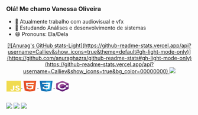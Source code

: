 ### Olá! Me chamo Vanessa Oliveira

- 🔭 Atualmente trabalho com audiovisual e vfx
- 🌱 Estudando Análises e desenvolvimento de sistemas
- 😄 Pronouns: Ela/Dela

<div align="center">
  <a href="https://github.com/Calliev">
  [![Anurag's GitHub stats-Light](https://github-readme-stats.vercel.app/api?username=Calliev&show_icons=true&theme=default#gh-light-mode-only)](https://github.com/anuraghazra/github-readme-stats#gh-light-mode-only)
    (https://github-readme-stats.vercel.app/api?username=Calliev&show_icons=true&bg_color=00000000)
  <img height="150em" src="https://github-readme-stats.vercel.app/api/top-langs/?username=Calliev&layout=compact&langs_count=7&theme=bear"/>
</div>
  
  <div style="display: inline_block"><br>
  <img align="center" alt="Js" height="30" width="40" src="https://raw.githubusercontent.com/devicons/devicon/master/icons/javascript/javascript-plain.svg">
  <img align="center" alt="HTML" height="30" width="40" src="https://raw.githubusercontent.com/devicons/devicon/master/icons/html5/html5-original.svg">
  <img align="center" alt="CSS" height="30" width="40" src="https://raw.githubusercontent.com/devicons/devicon/master/icons/css3/css3-original.svg">
  <img align="center" alt="Csharp" height="30" width="40" src="https://raw.githubusercontent.com/devicons/devicon/master/icons/csharp/csharp-original.svg">
</div>
  
##
  
  <div> 
  <a href="https://instagram.com/poxavidavan" target="_blank"><img src="https://img.shields.io/badge/-Instagram-%23E4405F?style=for-the-badge&logo=instagram&logoColor=white" target="_blank"></a>
  <a href = "mailto:vanessa.abmkt@gmail.com"><img src="https://img.shields.io/badge/-Gmail-%23333?style=for-the-badge&logo=gmail&logoColor=white" target="_blank"></a>
  <a href="https://www.linkedin.com/in/vanessa-oliveira-6a9172232/" target="_blank"><img src="https://img.shields.io/badge/-LinkedIn-%230077B5?style=for-the-badge&logo=linkedin&logoColor=white" target="_blank"></a> 
</div>
  
